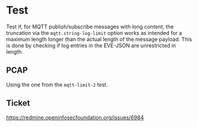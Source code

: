 # Test

Test if, for MQTT publish/subscribe messages with long content, the truncation
via the `mqtt.string-log-limit` option works as intended for a maximum length
longer than the actual length of the message payload. This is done by
checking if log entries in the EVE-JSON are unrestricted in length.

## PCAP

Using the one from the `mqtt-limit-2` test.

## Ticket

https://redmine.openinfosecfoundation.org/issues/6984
